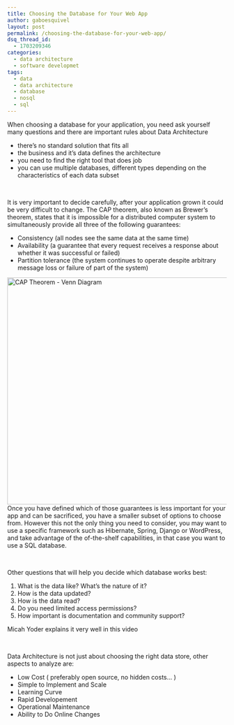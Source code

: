 ```yaml
---
title: Choosing the Database for Your Web App
author: gaboesquivel
layout: post
permalink: /choosing-the-database-for-your-web-app/
dsq_thread_id:
  - 1703209346
categories:
  - data architecture
  - software developmet
tags:
  - data
  - data architecture
  - database
  - nosql
  - sql
---
```

When choosing a database for your application, you need ask yourself many questions and there are important rules about Data Architecture

*   there&#8217;s no standard solution that fits all
*   the business and it&#8217;s data defines the architecture
*   you need to find the right tool that does job
*   you can use multiple databases, different types depending on the characteristics of each data subset

&nbsp;

It is very important to decide carefully, after your application grown it could be very difficult to change. The CAP theorem, also known as Brewer&#8217;s theorem, states that it is impossible for a distributed computer system to simultaneously provide all three of the following guarantees:

*   Consistency (all nodes see the same data at the same time)
*   Availability (a guarantee that every request receives a response about whether it was successful or failed)
*   Partition tolerance (the system continues to operate despite arbitrary message loss or failure of part of the system)

<img class="size-full wp-image-591 aligncenter" alt="CAP Theorem - Venn Diagram" src="/images/2013/09/cap_venn.png" width="547" height="520" />  
<!--more-->Once you have defined which of those guarantees is less important for your app and can be sacrificed, you have a smaller subset of options to choose from. However this not the only thing you need to consider, you may want to use a specific framework such as Hibernate, Spring, Django or WordPress, and take advantage of the of-the-shelf capabilities, in that case you want to use a SQL database.

&nbsp;

Other questions that will help you decide which database works best:

1.  What is the data like? What&#8217;s the nature of it?
2.  How is the data updated?
3.  How is the data read?
4.  Do you need limited access permissions?
5.  How important is documentation and community support?

Micah Yoder explains it very well in this video



&nbsp;

Data Architecture is not just about choosing the right data store, other aspects to analyze are:

*   Low Cost ( preferably open source, no hidden costs&#8230; )
*   Simple to Implement and Scale
*   Learning Curve
*   Rapid Developement
*   Operational Maintenance
*   Ability to Do Online Changes
